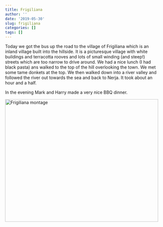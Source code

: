 ```yaml
---
title: Frigiliana
author: ''
date: '2019-05-30'
slug: frigiliana
categories: []
tags: []
---
```


Today we got the bus up the road to the village of Frigiliana which is an inland village built into the hillside. It is a picturesque village with white buildings and terracotta rooves and lots of small winding (and steep!) streets which are too narrow to drive around. We had a nice lunch (I had black pasta) ans walked to the top of the hill overlooking the town. We met some tame donkets at the top. We then walked down into a river valley and followed the river out towards the sea and back to Nerja. It took about an hour and a half.

In the evening Mark and Harry made a very nice BBQ dinner.

<img src="/post/2019-05-30-frigiliana_files/Fig1.jpg" alt="Frigiliana montage" width="500px" height="400px"/>